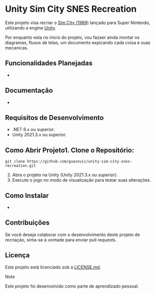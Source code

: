 # Unity Sim City SNES Recreation
Este projeto visa recriar o [Sim City (1989)](https://pt.wikipedia.org/wiki/SimCity_(jogo_eletr%C3%B4nico_de_1989)) lançado para Super Nintendo, utilizando a engine [Unity](https://unity.com/pt).

Por enquanto esta no inicio do projeto, vou fazaer ainda montar os diagramas, fluxos de telas, um documento expicando cada coisa e suas mecanicas.

## Funcionalidades Planejadas
*

## Documentação
* 

## Requisitos de Desenvolvimento
* .NET 6.x ou superior.
* Unity 2021.3.x ou superior.

## Como Abrir Projeto1. Clone o Repositório:
```
git clone https://github.com/guavovic/unity-sim-city-snes-recreation.git 
```
2. Abra o projeto na Unity *(Unity 2021.3.x ou superior)*.
3. Execute o jogo no modo de visualização para testar suas alterações.
   
## Como Instalar
*

## Contribuições
Se você deseja colaborar com o desenvolvimento deste projeto de recriação, sinta-se à vontade para enviar pull requests.

## Licença
Este projeto está licenciado sob a [LICENSE.md](https://github.com/guavovic/unity-sim-city-snes-recreation/blob/main/LICENSE).

> [!NOTE]
> Este projeto foi desenvolvido como parte de aprendizado pessoal.

